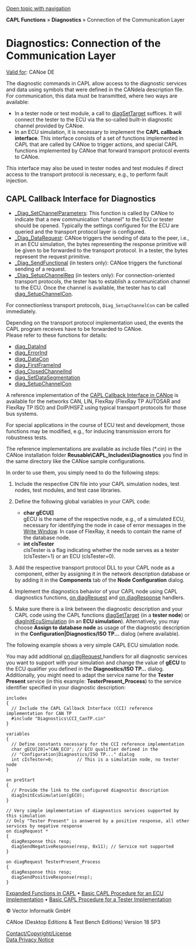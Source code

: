 [Open topic with navigation](../../../../CANoeDEFamily.htm#Topics/CAPLFunctions/Diagnostics/CAPLfunctionsDiagnosticsConnectionCommunicationLayer.md)

**CAPL Functions** » **Diagnostics** » Connection of the Communication Layer

# Diagnostics: Connection of the Communication Layer

[Valid for](../../Shared/FeatureAvailability.md): CANoe DE

The diagnostic commands in CAPL allow access to the diagnostic services and data using symbols that were defined in the CANdela description file. For communication, this data must be transmitted, where two ways are available:

- In a tester node or test module, a call to [diagSetTarget](Functions/CAPLfunctionDiagSetTarget.md) suffices. It will connect the tester to the ECU via the so-called built-in diagnostic channel provided by CANoe.
- In an ECU simulation, it is necessary to implement the **CAPL callback interface**. This interface consists of a set of functions implemented in CAPL that are called by CANoe to trigger actions, and special CAPL functions implemented by CANoe that forward transport protocol events to CANoe.

This interface may also be used in tester nodes and test modules if direct access to the transport protocol is necessary, e.g., to perform fault injection.

## CAPL Callback Interface for Diagnostics

- [_Diag_SetChannelParameters](Functions/CAPLfunctionDiagSetChannelParameters.md): This function is called by CANoe to indicate that a new communication "channel" to the ECU or tester should be opened. Typically the settings configured for the ECU are queried and the transport protocol layer is configured.
- [_Diag_DataRequest](Functions/CAPLfunctionDiagDataRequest.md): CANoe triggers the sending of data to the peer, i.e., in an ECU simulation, the bytes representing the response primitive will be given to be forwarded to the transport protocol. In a tester, the bytes represent the request primitive.
- [_Diag_SendFunctional](Functions/CAPLfunctionDiagSendFunctionalCallback.md) (in testers only): CANoe triggers the functional sending of a request.
- [_Diag_SetupChannelReq](Functions/CAPLfunctionDiagSetupChannelRequest.md) (in testers only): For connection-oriented transport protocols, the tester has to establish a communication channel to the ECU. Once the channel is available, the tester has to call [diag_SetupChannelCon](Functions/CAPLfunctionDiagSetupChannelCon.md).

For connectionless transport protocols, `Diag_SetupChannelCon` can be called immediately.

Depending on the transport protocol implementation used, the events the CAPL program receives have to be forwarded to CANoe.  
Please refer to these functions for details:

- [diag_DataInd](Functions/CAPLfunctionDiagDataInd.md)
- [diag_ErrorInd](Functions/CAPLfunctionDiagErrorInd.md)
- [diag_DataCon](Functions/CAPLfunctionDiagDataCon.md)
- [diag_FirstFrameInd](Functions/CAPLfunctionDiagFirstFrameInd.md)
- [diag_ClosedChannelInd](Functions/CAPLfunctionDiagClosedChannelInd.md)
- [diag_SetDataSegmentation](Functions/CAPLfunctionDiagSetDataSegmentation.md)
- [diag_SetupChannelCon](Functions/CAPLfunctionDiagSetupChannelCon.md)

A reference implementation of the [CAPL Callback Interface in CANoe](javascript:startDemoLoader('AN-IND-1-012_CAPL_Callback_Interface.pdf')) is available for the networks CAN, LIN, FlexRay (FlexRay TP AUTOSAR and FlexRay TP ISO) and DoIP/HSFZ using typical transport protocols for those bus systems.

For special applications in the course of ECU test and development, those functions may be modified, e.g., for inducing transmission errors for robustness tests.

The reference implementations are available as include files (*.cin) in the CANoe installation folder **Reusable\CAPL_Includes\Diagnostics** you find in the same directory like the CANoe sample configurations.

In order to use them, you simply need to do the following steps:

1. Include the respective CIN file into your CAPL simulation nodes, test nodes, test modules, and test case libraries.
2. Define the following global variables in your CAPL code:
   - **char gECU[]**  
     gECU is the name of the respective node, e.g., of a simulated ECU, necessary for identifying the node in case of error messages in the [Write Window](../../CANoeCANalyzer/Windows/Write/WriteWindow.md). In case of FlexRay, it needs to contain the name of the database node.
   - **int cIsTester**  
     cIsTester is a flag indicating whether the node serves as a tester (cIsTester=1) or an ECU (cIsTester=0).

3. Add the respective transport protocol DLL to your CAPL node as a component, either by assigning it in the network description database or by adding it in the **Components** tab of the **Node Configuration** dialog.
4. Implement the diagnostics behavior of your CAPL node using CAPL diagnostics functions, [on diagRequest](EventProcedures/CAPLfunctionOnDiagRequest.md) and [on diagResponse](EventProcedures/CAPLfunctionOnDiagResponse.md) handlers.
5. Make sure there is a link between the diagnostic description and your CAPL code using the CAPL functions [diagSetTarget](Functions/CAPLfunctionDiagSetTarget.md) (in a **tester node**) or [diagInitEcuSimulation](../KLine/Functions/CAPLfunctionDiagInitEcuSimulation.md) (in an **ECU simulation**). Alternatively, you may choose **Assign to database node** as usage of the diagnostic description in the **Configuration|Diagnostics/ISO TP...** dialog (where available).

The following example shows a very simple CAPL ECU simulation node.

You may add additional [on diagRequest <service>](EventProcedures/CAPLfunctionOnDiagRequest.md) handlers for all diagnostic services you want to support with your simulation and change the value of **gECU** to the ECU qualifier you defined in the **Diagnostics/ISO TP…** dialog. Additionally, you might need to adapt the service name for the **Tester Present** service (in this example: **TesterPresent_Process**) to the service identifier specified in your diagnostic description:

```plaintext
includes
{
  // Include the CAPL Callback Interface (CCI) reference implementation for CAN TP
  #include "Diagnostics\CCI_CanTP.cin"
}

variables
{
  // Define constants necessary for the CCI reference implementation
  char gECU[20]="CAN_ECU"; // ECU qualifier defined in the
  // "Configuration|Diagnostics/ISO TP..." dialog
  int cIsTester=0;         // This is a simulation node, no tester node
}

on preStart
{
  // Provide the link to the configured diagnostic description
  diagInitEcuSimulation(gECU);
}

// Very simple implementation of diagnostics services supported by this simulation
// Only "Tester Present" is answered by a positive response, all other services by negative response
on diagRequest *
{
  diagResponse this resp;
  diagSendNegativeResponse(resp, 0x11); // Service not supported
}

on diagRequest TesterPresent_Process
{
  diagResponse this resp;
  diagSendPositiveResponse(resp);
}
```

[Expanded Functions in CAPL](CAPLfunctionsDiagnosticsExpandedFunctions.md) • [Basic CAPL Procedure for an ECU Implementation](CAPLfunctionsDiagnosticsECUImplementation.md) • [Basic CAPL Procedure for a Tester Implementation](CAPLfunctionsDiagnosticsTestImplementation.md)

© Vector Informatik GmbH

CANoe (Desktop Editions & Test Bench Editions) Version 18 SP3

[Contact/Copyright/License](../../Shared/ContactCopyrightLicense.md)  
[Data Privacy Notice](https://www.vector.com/int/en/company/get-info/privacy-policy/)